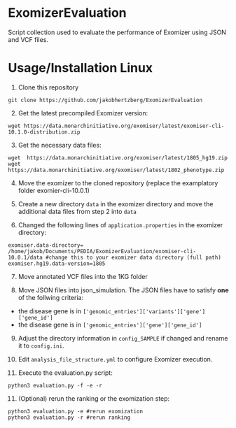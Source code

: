 # ExomizerEvaluation
Script collection used to evaluate the performance of Exomizer using JSON and VCF files.

# Usage/Installation Linux

1. Clone this repository
```
git clone https://github.com/jakobhertzberg/ExomizerEvaluation
```
2. Get the latest precompiled Exomizer version: 
```
wget https://data.monarchinitiative.org/exomiser/latest/exomiser-cli-10.1.0-distribution.zip
```
3. Get the necessary data files:
```
wget  https://data.monarchinitiative.org/exomiser/latest/1805_hg19.zip
wget  https://data.monarchinitiative.org/exomiser/latest/1802_phenotype.zip 
```
4. Move the exomizer to the cloned repository (replace the examplatory folder exomier-cli-10.0.1)

5. Create a new directory ```data``` in the exomizer directory and move the additional data files from step 2 into ```data```

6. Changed the following lines of ```application.properties``` in the exomizer directory:
```
exomiser.data-directory= /home/jakob/Documents/PEDIA/ExomizerEvaluation/exomiser-cli-10.0.1/data #change this to your exomizer data directory (full path) 
exomiser.hg19.data-version=1805
```
7. Move annotated VCF files into the 1KG folder

8. Move JSON files into json_simulation. The JSON files have to satisfy <b>one</b> of the follwing criteria:
  - the disease gene is in ```['genomic_entries']['variants']['gene']['gene_id']```
  - the disease gene is in ```['genomic_entries']['gene']['gene_id']```

9. Adjust the directory information in ```config_SAMPLE``` if changed and rename it to ```config.ini```.

10. Edit ```analysis_file_structure.yml``` to configure Exomizer execution.

10. Execute the evaluation.py script:
```
python3 evaluation.py -f -e -r
```

11. (Optional) rerun the ranking or the exomization step:
```
python3 evaluation.py -e #rerun exomization
python3 evaluation.py -r #rerun ranking
```


